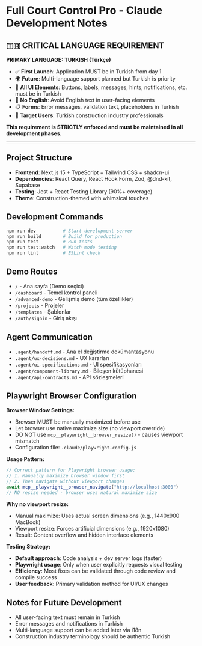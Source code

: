 # Full Court Control Pro - Claude Development Notes

## 🇹🇷 **CRITICAL LANGUAGE REQUIREMENT**

**PRIMARY LANGUAGE: TURKISH (Türkçe)**

- ✅ **First Launch**: Application MUST be in Turkish from day 1
- 🌍 **Future**: Multi-language support planned but Turkish is priority
- 📝 **All UI Elements**: Buttons, labels, messages, hints, notifications, etc. must be in Turkish
- 🚫 **No English**: Avoid English text in user-facing elements
- 📋 **Forms**: Error messages, validation text, placeholders in Turkish
- 🎯 **Target Users**: Turkish construction industry professionals

**This requirement is STRICTLY enforced and must be maintained in all development phases.**

---

## Project Structure

- **Frontend**: Next.js 15 + TypeScript + Tailwind CSS + shadcn-ui
- **Dependencies**: React Query, React Hook Form, Zod, @dnd-kit, Supabase
- **Testing**: Jest + React Testing Library (90%+ coverage)
- **Theme**: Construction-themed with whimsical touches

## Development Commands

```bash
npm run dev          # Start development server
npm run build        # Build for production  
npm run test         # Run tests
npm run test:watch   # Watch mode testing
npm run lint         # ESLint check
```

## Demo Routes

- `/` - Ana sayfa (Demo seçici)
- `/dashboard` - Temel kontrol paneli
- `/advanced-demo` - Gelişmiş demo (tüm özellikler)
- `/projects` - Projeler
- `/templates` - Şablonlar
- `/auth/signin` - Giriş akışı

## Agent Communication

- `.agent/handoff.md` - Ana el değiştirme dokümantasyonu
- `.agent/ux-decisions.md` - UX kararları
- `.agent/ui-specifications.md` - UI spesifikasyonları  
- `.agent/component-library.md` - Bileşen kütüphanesi
- `.agent/api-contracts.md` - API sözleşmeleri

## Playwright Browser Configuration

**Browser Window Settings:**
- Browser MUST be manually maximized before use
- Let browser use native maximize size (no viewport override)
- DO NOT use `mcp__playwright__browser_resize()` - causes viewport mismatch
- Configuration file: `.claude/playwright-config.js`

**Usage Pattern:**
```javascript
// Correct pattern for Playwright browser usage:
// 1. Manually maximize browser window first
// 2. Then navigate without viewport changes
await mcp__playwright__browser_navigate("http://localhost:3000")
// NO resize needed - browser uses natural maximize size
```

**Why no viewport resize:**
- Manual maximize: Uses actual screen dimensions (e.g., 1440x900 MacBook)
- Viewport resize: Forces artificial dimensions (e.g., 1920x1080)
- Result: Content overflow and hidden interface elements

**Testing Strategy:**
- **Default approach**: Code analysis + dev server logs (faster)
- **Playwright usage**: Only when user explicitly requests visual testing
- **Efficiency**: Most fixes can be validated through code review and compile success
- **User feedback**: Primary validation method for UI/UX changes

## Notes for Future Development

- All user-facing text must remain in Turkish
- Error messages and notifications in Turkish
- Multi-language support can be added later via i18n
- Construction industry terminology should be authentic Turkish